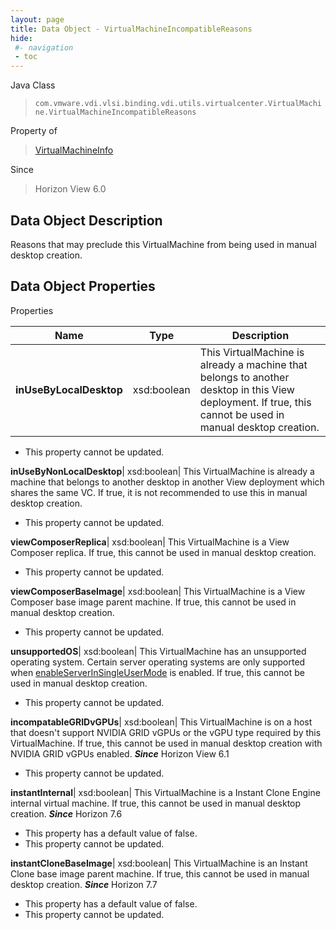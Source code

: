 ```yaml
---
layout: page
title: Data Object - VirtualMachineIncompatibleReasons
hide:
 #- navigation
 - toc
---
```






Java Class  
> `com.vmware.vdi.vlsi.binding.vdi.utils.virtualcenter.VirtualMachine.VirtualMachineIncompatibleReasons`

Property of  
> [VirtualMachineInfo](vdi.utils.virtualcenter.VirtualMachine.VirtualMachineInfo.md#field_detail)

Since  
> Horizon View 6.0


## Data Object Description 

Reasons that may preclude this VirtualMachine from being used in manual desktop creation. 

## Data Object Properties

Properties

Name |  Type |  Description   
---|---|---  
**inUseByLocalDesktop**|  xsd:boolean|  This VirtualMachine is already a machine that belongs to another desktop in this View deployment. If true, this cannot be used in manual desktop creation.   


 * This property cannot be updated.

  
**inUseByNonLocalDesktop**|  xsd:boolean|  This VirtualMachine is already a machine that belongs to another desktop in another View deployment which shares the same VC. If true, it is not recommended to use this in manual desktop creation.   


 * This property cannot be updated.

  
**viewComposerReplica**|  xsd:boolean|  This VirtualMachine is a View Composer replica. If true, this cannot be used in manual desktop creation.   


 * This property cannot be updated.

  
**viewComposerBaseImage**|  xsd:boolean|  This VirtualMachine is a View Composer base image parent machine. If true, this cannot be used in manual desktop creation.   


 * This property cannot be updated.

  
**unsupportedOS**|  xsd:boolean|  This VirtualMachine has an unsupported operating system. Certain server operating systems are only supported when [enableServerInSingleUserMode](vdi.infrastructure.GlobalSettings.GeneralData.md#enableServerInSingleUserMode) is enabled. If true, this cannot be used in manual desktop creation.   


 * This property cannot be updated.

  
**incompatableGRIDvGPUs**|  xsd:boolean|  This VirtualMachine is on a host that doesn't support NVIDIA GRID vGPUs or the vGPU type required by this VirtualMachine. If true, this cannot be used in manual desktop creation with NVIDIA GRID vGPUs enabled.  **_Since_** Horizon View 6.1  


 * This property cannot be updated.

  
**instantInternal**|  xsd:boolean|  This VirtualMachine is a Instant Clone Engine internal virtual machine. If true, this cannot be used in manual desktop creation.  **_Since_** Horizon 7.6  


  * This property has a default value of false.
 * This property cannot be updated.

  
**instantCloneBaseImage**|  xsd:boolean|  This VirtualMachine is an Instant Clone base image parent machine. If true, this cannot be used in manual desktop creation.  **_Since_** Horizon 7.7  


  * This property has a default value of false.
 * This property cannot be updated.

  
  
  
   
  
  
